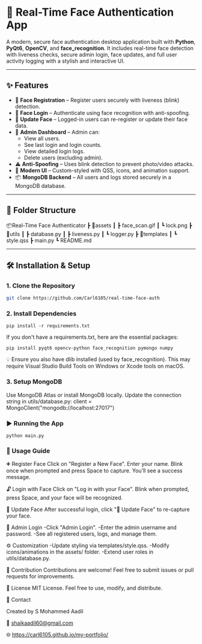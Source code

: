 # 🔐 Real-Time Face Authentication App

A modern, secure face authentication desktop application built with **Python**, **PyQt6**, **OpenCV**, and **face_recognition**. It includes real-time face detection with liveness checks, secure admin login, face updates, and full user activity logging with a stylish and interactive UI.

---

## ✨ Features

- 👤 **Face Registration** – Register users securely with liveness (blink) detection.
- 🔐 **Face Login** – Authenticate using face recognition with anti-spoofing.
- 🔄 **Update Face** – Logged-in users can re-register or update their face data.
- 👮 **Admin Dashboard** – Admin can:
  - View all users.
  - See last login and login counts.
  - View detailed login logs.
  - Delete users (excluding admin).
- ⚠️ **Anti-Spoofing** – Uses blink detection to prevent photo/video attacks.
- 🎨 **Modern UI** – Custom-styled with QSS, icons, and animation support.
- 📦 **MongoDB Backend** – All users and logs stored securely in a MongoDB database.

---

## 📁 Folder Structure
📦Real-Time Face Authenticator
┣ 📁assets
┃ ┣ face_scan.gif
┃ ┗ lock.png
┣ 📁utils
┃ ┣ database.py
┃ ┣ liveness.py
┃ ┗ logger.py
┣ 📁templates
┃ ┗ style.qss
┣ main.py
┗ README.md

---

## 🛠️ Installation & Setup

### 1. Clone the Repository

```bash
git clone https://github.com/Carl6105/real-time-face-auth
```

### 2. Install Dependencies
```
pip install -r requirements.txt
```

If you don't have a requirements.txt, here are the essential packages:
```
pip install pyqt6 opencv-python face_recognition pymongo numpy
```
💡 Ensure you also have dlib installed (used by face_recognition). This may require Visual Studio Build Tools on Windows or Xcode tools on macOS.

### 3. Setup MongoDB
Use MongoDB Atlas or install MongoDB locally.
Update the connection string in utils/database.py:
client = MongoClient("mongodb://localhost:27017")

### ▶️ Running the App
```
python main.py
```

### 🧪 Usage Guide

➕ Register Face
Click on "Register a New Face".
Enter your name.
Blink once when prompted and press Space to capture.
You’ll see a success message.

🔓 Login with Face
Click on "Log in with your Face".
Blink when prompted, press Space, and your face will be recognized.

🔄 Update Face
After successful login, click "🔄 Update Face" to re-capture your face.

👮 Admin Login
-Click "Admin Login".
-Enter the admin username and password.
-See all registered users, logs, and manage them.

⚙️ Customization
-Update styling via templates/style.qss.
-Modify icons/animations in the assets/ folder.
-Extend user roles in utils/database.py.

🤝 Contribution
Contributions are welcome! Feel free to submit issues or pull requests for improvements.

📜 License
MIT License. Feel free to use, modify, and distribute.

📧 Contact

Created by S Mohammed Aadil

📩 shaikaadil60@gmail.com

🌐 https://carl6105.github.io/my-portfolio/

